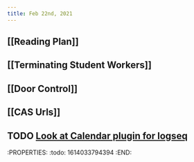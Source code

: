 ```yaml
---
title: Feb 22nd, 2021
---
```


## [[Reading Plan]]
## [[Terminating Student Workers]]
## [[Door Control]]
## [[CAS Urls]]
## TODO [Look at Calendar plugin for logseq]()
:PROPERTIES:
:todo: 1614033794394
:END:
